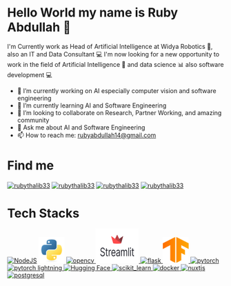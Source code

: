 # Hello World my name is Ruby Abdullah 👋

I'm Currently work as Head of Artificial Intelligence at Widya Robotics 🚀, also an IT and Data Consultant 💻 I'm now looking for a new opportunity to work in the field of Artificial Intelligence 🤖 and data science 📊 also software development 💻

- 🔭 I’m currently working on AI especially computer vision and software engineering
- 🌱 I’m currently learning AI and Software Engineering
- 🤔 I’m looking to collaborate on Research, Partner Working, and amazing community
- 💬 Ask me about AI and Software Engineering
- 📫 How to reach me: rubyabdullah14@gmail.com


# Find me
<p align="left">
    <a href="https://twitter.com/rubythalib33" target="blank"><img align="center"
            src="https://raw.githubusercontent.com/rahuldkjain/github-profile-readme-generator/master/src/images/icons/Social/twitter.svg"
            alt="rubythalib33" height="30" width="40" /></a>
    <a href="https://www.linkedin.com/in/ruby-abdullah-2134a4176/" target="blank"><img align="center"
            src="https://raw.githubusercontent.com/rahuldkjain/github-profile-readme-generator/master/src/images/icons/Social/linked-in-alt.svg"
            alt="rubythalib33" height="30" width="40" /></a>
    <a href="https://instagram.com/rubythalib33" target="blank"><img align="center"
            src="https://raw.githubusercontent.com/rahuldkjain/github-profile-readme-generator/master/src/images/icons/Social/instagram.svg"
            alt="rubythalib33" height="30" width="40" /></a>
    <a href="https://www.youtube.com/channel/UCrDblmdKXtf0BP6h3Zk56eg" target="blank"><img align="center"
            src="https://raw.githubusercontent.com/rahuldkjain/github-profile-readme-generator/master/src/images/icons/Social/youtube.svg"
            alt="rubythalib33" height="30" width="40" /></a>
</p>

# Tech Stacks
<p align="left">
    <a href="https://nodejs.org/en/" target="_blank"> <img
            src="https://www.vectorlogo.zone/logos/nodejs/nodejs-icon.svg" alt="NodeJS" width="60" height="60" /></a>
    <a href="https://www.python.org" target="_blank"> <img
            src="https://raw.githubusercontent.com/devicons/devicon/master/icons/python/python-original.svg"
            alt="python" width="60" height="60" /></a>
    <a href="https://opencv.org/" target="_blank"> <img src="https://www.vectorlogo.zone/logos/opencv/opencv-icon.svg"
            alt="opencv" width="60" height="60" />
    </a>
    <a href="https://streamlit.io/" target="_blank"> <img src="https://raw.githubusercontent.com/algonacci/Free-CDN/main/ReadMe-Logo/streamlit.png" alt="flask" width="100"
            height="80" /> </a>
    <a href="https://flask.palletsprojects.com/" target="_blank"> <img
            src="https://www.vectorlogo.zone/logos/pocoo_flask/pocoo_flask-icon.svg" alt="flask" width="60"
            height="60" /> </a>
    <a href="https://www.tensorflow.org" target="_blank"> <img src="https://raw.githubusercontent.com/algonacci/Free-CDN/main/ReadMe-Logo/tensorflow.png" alt="tensorflow"
            width="60" height="60" /> </a>
    <a href="https://pytorch.org/" target="_blank"> <img
            src="https://www.vectorlogo.zone/logos/pytorch/pytorch-icon.svg" alt="pytorch" width="60" height="60" />
    </a>
    <a href="https://www.pytorchlightning.ai/" target="_blank"> <img
            src="https://upload.wikimedia.org/wikipedia/commons/thumb/e/e6/Lightning_Logo_v2.png/400px-Lightning_Logo_v2.png" alt="pytorch lightning" height="60" />
    </a>
    <a href="https://huggingface.co/" target="_blank"> <img
            src="https://huggingface.co/front/assets/huggingface_logo-noborder.svg" alt="Hugging Face" height="60" />
    </a>
    <a href="https://scikit-learn.org/" target="_blank"> <img
            src="https://upload.wikimedia.org/wikipedia/commons/0/05/Scikit_learn_logo_small.svg" alt="scikit_learn"
            width="60" height="60" /> </a>
    <a href="https://www.docker.com/" target="_blank"> <img
            src="https://www.docker.com/wp-content/uploads/2022/03/Moby-logo.png" alt="docker"
             height="60" /> </a>
    <a href="https://nuxtjs.org/" target="_blank"> <img
            src="https://upload.wikimedia.org/wikipedia/commons/thumb/a/ae/Nuxt_logo.svg/220px-Nuxt_logo.svg.png" alt="nuxtjs"
             height="60" /> </a>
    <a href="https://www.postgresql.org/" target="_blank"> <img
            src="https://www.postgresql.org/media/img/about/press/elephant.png" alt="postgresql"
             height="60" /> </a>

</p>
